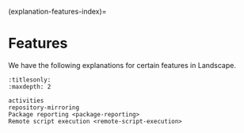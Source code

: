 (explanation-features-index)=
# Features

We have the following explanations for certain features in Landscape.

```{toctree}
:titlesonly:
:maxdepth: 2

activities
repository-mirroring
Package reporting <package-reporting>
Remote script execution <remote-script-execution>
